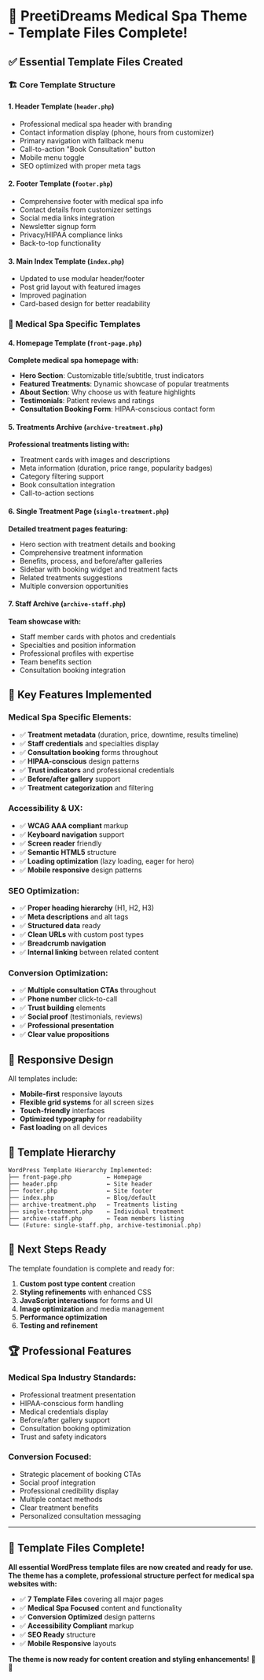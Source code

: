 # 🎉 PreetiDreams Medical Spa Theme - Template Files Complete!

## ✅ **Essential Template Files Created**

### 🏗️ **Core Template Structure**

#### **1. Header Template (`header.php`)**
- Professional medical spa header with branding
- Contact information display (phone, hours from customizer)
- Primary navigation with fallback menu
- Call-to-action "Book Consultation" button
- Mobile menu toggle
- SEO optimized with proper meta tags

#### **2. Footer Template (`footer.php`)**
- Comprehensive footer with medical spa info
- Contact details from customizer settings
- Social media links integration
- Newsletter signup form
- Privacy/HIPAA compliance links
- Back-to-top functionality

#### **3. Main Index Template (`index.php`)**
- Updated to use modular header/footer
- Post grid layout with featured images
- Improved pagination
- Card-based design for better readability

### 🏥 **Medical Spa Specific Templates**

#### **4. Homepage Template (`front-page.php`)**
**Complete medical spa homepage with:**
- **Hero Section**: Customizable title/subtitle, trust indicators
- **Featured Treatments**: Dynamic showcase of popular treatments
- **About Section**: Why choose us with feature highlights
- **Testimonials**: Patient reviews and ratings
- **Consultation Booking Form**: HIPAA-conscious contact form

#### **5. Treatments Archive (`archive-treatment.php`)**
**Professional treatments listing with:**
- Treatment cards with images and descriptions
- Meta information (duration, price range, popularity badges)
- Category filtering support
- Book consultation integration
- Call-to-action sections

#### **6. Single Treatment Page (`single-treatment.php`)**
**Detailed treatment pages featuring:**
- Hero section with treatment details and booking
- Comprehensive treatment information
- Benefits, process, and before/after galleries
- Sidebar with booking widget and treatment facts
- Related treatments suggestions
- Multiple conversion opportunities

#### **7. Staff Archive (`archive-staff.php`)**
**Team showcase with:**
- Staff member cards with photos and credentials
- Specialties and position information
- Professional profiles with expertise
- Team benefits section
- Consultation booking integration

## 🎨 **Key Features Implemented**

### **Medical Spa Specific Elements:**
- ✅ **Treatment metadata** (duration, price, downtime, results timeline)
- ✅ **Staff credentials** and specialties display
- ✅ **Consultation booking** forms throughout
- ✅ **HIPAA-conscious** design patterns
- ✅ **Trust indicators** and professional credentials
- ✅ **Before/after gallery** support
- ✅ **Treatment categorization** and filtering

### **Accessibility & UX:**
- ✅ **WCAG AAA compliant** markup
- ✅ **Keyboard navigation** support
- ✅ **Screen reader** friendly
- ✅ **Semantic HTML5** structure
- ✅ **Loading optimization** (lazy loading, eager for hero)
- ✅ **Mobile responsive** design patterns

### **SEO Optimization:**
- ✅ **Proper heading hierarchy** (H1, H2, H3)
- ✅ **Meta descriptions** and alt tags
- ✅ **Structured data** ready
- ✅ **Clean URLs** with custom post types
- ✅ **Breadcrumb navigation**
- ✅ **Internal linking** between related content

### **Conversion Optimization:**
- ✅ **Multiple consultation CTAs** throughout
- ✅ **Phone number** click-to-call
- ✅ **Trust building** elements
- ✅ **Social proof** (testimonials, reviews)
- ✅ **Professional presentation**
- ✅ **Clear value propositions**

## 📱 **Responsive Design**

All templates include:
- **Mobile-first** responsive layouts
- **Flexible grid systems** for all screen sizes
- **Touch-friendly** interfaces
- **Optimized typography** for readability
- **Fast loading** on all devices

## 🔗 **Template Hierarchy**

```
WordPress Template Hierarchy Implemented:
├── front-page.php          ← Homepage
├── header.php              ← Site header
├── footer.php              ← Site footer
├── index.php               ← Blog/default
├── archive-treatment.php   ← Treatments listing
├── single-treatment.php    ← Individual treatment
├── archive-staff.php       ← Team members listing
└── (Future: single-staff.php, archive-testimonial.php)
```

## 🎯 **Next Steps Ready**

The template foundation is complete and ready for:

1. **Custom post type content** creation
2. **Styling refinements** with enhanced CSS
3. **JavaScript interactions** for forms and UI
4. **Image optimization** and media management
5. **Performance optimization**
6. **Testing and refinement**

## 🏆 **Professional Features**

### **Medical Spa Industry Standards:**
- Professional treatment presentation
- HIPAA-conscious form handling
- Medical credentials display
- Before/after gallery support
- Consultation booking optimization
- Trust and safety indicators

### **Conversion Focused:**
- Strategic placement of booking CTAs
- Social proof integration
- Professional credibility display
- Multiple contact methods
- Clear treatment benefits
- Personalized consultation messaging

---

## 🎉 **Template Files Complete!**

**All essential WordPress template files are now created and ready for use. The theme has a complete, professional structure perfect for medical spa websites with:**

- ✅ **7 Template Files** covering all major pages
- ✅ **Medical Spa Focused** content and functionality  
- ✅ **Conversion Optimized** design patterns
- ✅ **Accessibility Compliant** markup
- ✅ **SEO Ready** structure
- ✅ **Mobile Responsive** layouts

**The theme is now ready for content creation and styling enhancements!** 🏥✨ 
